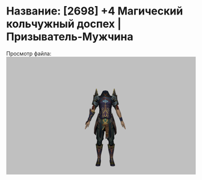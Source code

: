 # Название: [2698] +4 Магический кольчужный доспех | Призыватель-Мужчина

Просмотр файла:
![p080005.png](p080005.png)